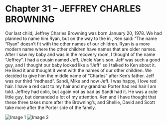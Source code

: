 
# Chapter 31 – JEFFREY CHARLES BROWNING

Our last child, Jeffrey Charles Browning was born January 20, 1978.  We had planned to name him Ryan, but on the way to the   in , Ken said: “The name “Ryan” doesn’t fit with the other names of our children.  Ryan is a more modern name where the other children have names that are older names.   After I saw my baby and was in the recovery room, I thought of the name “Jeffrey”.  I had a cousin named Jeff, Uncle Van’s son.  Jeff was such a good guy, and I thought our baby looked like a “Jeff” so I talked to Ken about it.  He liked it and thought it went with the names of our other children.  We decided to give him the middle name of “Charles” after Ken’s father.  Jeff was our third “redhead”.  Sandi, Mike and now Jeff.  I was happy, I love red hair.  I have a red cast to my hair and my grandma Porter had red hair I am told.  Jeffrey had colic, but again not as bad as Sandi had it.  He was a cute little guy, but demanded a lot of my attention.   Ken and I have thought that these three takes more after the Browning’s, and Shellie, David and Scott take more after the Porter side of the family.

![Image 1](https://davidbrowning.github.io/history/Maes_life_history/mdout/images/Chapter_31_-_Our_last_child,_Jeffrey_Charles_Browning_img1.jpeg)
![Image 2](https://davidbrowning.github.io/history/Maes_life_history/mdout/images/Chapter_31_-_Our_last_child,_Jeffrey_Charles_Browning_img2.jpeg)